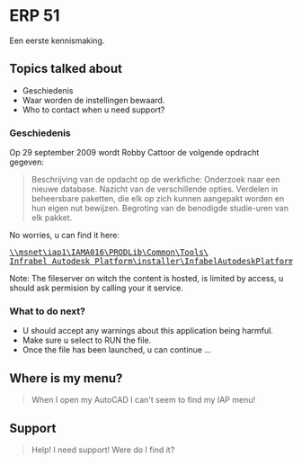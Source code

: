 # ERP 51
Een eerste kennismaking.
<!--s-->

## Topics talked about

-   Geschiedenis <!-- .element: class="fragment" data-fragment-index="1" -->
-   Waar worden de instellingen bewaard. <!-- .element: class="fragment" data-fragment-index="2" -->
-   Who to contact when u need support? <!-- .element: class="fragment" data-fragment-index="3" -->

<!--s-->

### Geschiedenis

Op 29 september 2009 wordt Robby Cattoor de volgende opdracht gegeven:

> Beschrijving van de opdacht op de werkfiche:
> Onderzoek naar een nieuwe database.
> Nazicht van de verschillende opties. 
> Verdelen in beheersbare paketten, die elk op zich kunnen aangepakt worden en hun eigen nut bewijzen.
> Begroting van de benodigde studie-uren van elk pakket.

<!--v-->

No worries, u can find it here:

<a href="\\msnet\iap1\IAMA016\PRODLib\Common\Tools\Infrabel Autodesk Platform\installer\InfabelAutodeskPlatformInstaller.exe">
<pre>\\msnet\iap1\IAMA016\PRODLib\Common\Tools\
Infrabel Autodesk Platform\installer\InfabelAutodeskPlatformInstaller.exe</pre>
</a>

Note: The fileserver on witch the content is hosted, is limited by access, u should ask permision by calling your it service.

<!--v-->
### What to do next?

-   U should accept any warnings about this application being harmful. <!-- .element: class="fragment" data-fragment-index="1" -->
-   Make sure u select to RUN the file. <!-- .element: class="fragment" data-fragment-index="2" -->
-   Once the file has been launched, u can continue ... <!-- .element: class="fragment" data-fragment-index="3" -->

<!--s-->

## Where is my menu?

> When I open my AutoCAD I can't seem to find my IAP menu!

<!--s-->

## Support

> Help! I need support! Were do I find it?
